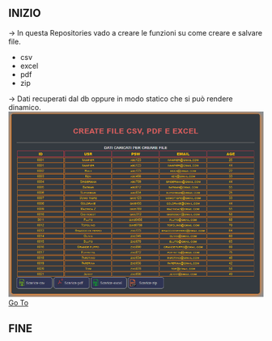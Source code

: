 
## INIZIO ##

-> In questa Repositories vado a creare le funzioni su come creare e salvare file.<br />
<ul>
  <li>csv</li>
  <li>excel</li>
  <li>pdf</li>
  <li>zip</li>
</ul>
-> Dati recuperati dal db oppure in modo statico che si può rendere dinamico.

<img src="img/screen-shot.png" alt="Sorry, not image" />
<a href="https://ivanpierdeveloper.github.io/create-file/" target="_blank">Go To</a>

## FINE ##

